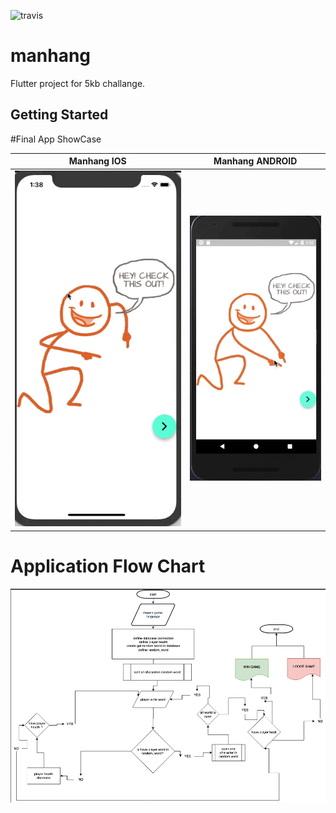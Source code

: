 ![travis](https://travis-ci.org/VB10/manhang.svg?branch=master)
# manhang

Flutter project for 5kb challange.

## Getting Started

#Final App ShowCase

Manhang IOS             |  Manhang ANDROID
:-------------------------:|:-------------------------:
![Manhang IOS](https://github.com/VB10/manhang/blob/master/appflow/manhangIOS.gif?raw=true)  |  ![Manhang Androd](https://github.com/VB10/manhang/blob/master/appflow/manhangANDROID.gif?raw=true)

# Application Flow Chart
![manhang lifecycle](https://github.com/VB10/manhang/blob/master/appflow/applife.png?raw=true)

